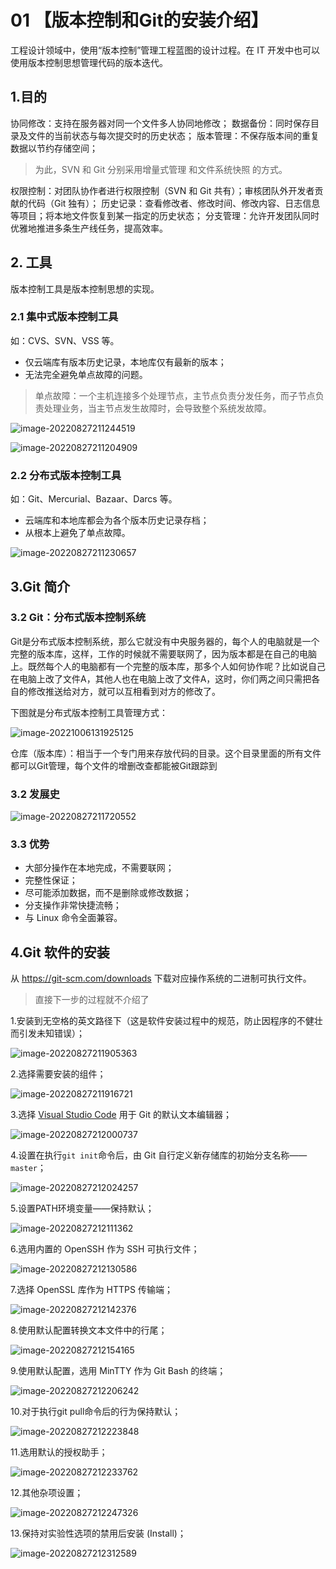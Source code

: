 # 01 【版本控制和Git的安装介绍】

工程设计领域中，使用“版本控制”管理工程蓝图的设计过程。在 IT 开发中也可以使用版本控制思想管理代码的版本迭代。

## 1.目的

协同修改：支持在服务器对同一个文件多人协同地修改；
数据备份：同时保存目录及文件的当前状态与每次提交时的历史状态；
版本管理：不保存版本间的重复数据以节约存储空间；

> 为此，SVN 和 Git 分别采用增量式管理 和文件系统快照 的方式。

权限控制：对团队协作者进行权限控制（SVN 和 Git 共有）；审核团队外开发者贡献的代码（Git 独有）；
历史记录：查看修改者、修改时间、修改内容、日志信息等项目；将本地文件恢复到某一指定的历史状态；
分支管理：允许开发团队同时优雅地推进多条生产线任务，提高效率。

## 2. 工具

版本控制工具是版本控制思想的实现。

### 2.1 集中式版本控制工具

如：CVS、SVN、VSS 等。

- 仅云端库有版本历史记录，本地库仅有最新的版本；
- 无法完全避免单点故障的问题。

> 单点故障：一个主机连接多个处理节点，主节点负责分发任务，而子节点负责处理业务，当主节点发生故障时，会导致整个系统发故障。

![image-20220827211244519](https://i0.hdslb.com/bfs/album/7b0bdd27704c333af32efeced9bcb98f2ed3b889.png)

![image-20220827211204909](https://i0.hdslb.com/bfs/album/0f5f0cd17c6e8a48f0ff991aa7bc64ea0211f6c6.png)

### 2.2 分布式版本控制工具

如：Git、Mercurial、Bazaar、Darcs 等。

- 云端库和本地库都会为各个版本历史记录存档；
- 从根本上避免了单点故障。

![image-20220827211230657](https://i0.hdslb.com/bfs/album/9fceda60db8eceea9503ea8b0ff6a35fd0970a97.png)

## 3.Git 简介

### 3.2 Git：分布式版本控制系统

Git是分布式版本控制系统，那么它就没有中央服务器的，每个人的电脑就是一个完整的版本库，这样，工作的时候就不需要联网了，因为版本都是在自己的电脑上。既然每个人的电脑都有一个完整的版本库，那多个人如何协作呢？比如说自己在电脑上改了文件A，其他人也在电脑上改了文件A，这时，你们两之间只需把各自的修改推送给对方，就可以互相看到对方的修改了。

下图就是分布式版本控制工具管理方式：

![image-20221006131925125](https://i0.hdslb.com/bfs/album/33e8eb98bed3beea624278acba725b3d6c9889b1.png)

仓库（版本库）：相当于一个专门用来存放代码的目录。这个目录里面的所有文件都可以Git管理，每个文件的增删改查都能被Git跟踪到

### 3.2 发展史

![image-20220827211720552](https://i0.hdslb.com/bfs/album/f90f771ae3d0f2c874feae9418df19974c4424bf.png)

### 3.3 优势

- 大部分操作在本地完成，不需要联网；
- 完整性保证；
- 尽可能添加数据，而不是删除或修改数据；
- 分支操作非常快捷流畅；
- 与 Linux 命令全面兼容。

## 4.Git 软件的安装

从 https://git-scm.com/downloads 下载对应操作系统的二进制可执行文件。

> 直接下一步的过程就不介绍了

1.安装到无空格的英文路径下（这是软件安装过程中的规范，防止因程序的不健壮而引发未知错误）；

![image-20220827211905363](https://i0.hdslb.com/bfs/album/4e00c1fac6315adf8f38f0d996d4a91d92c8a1b5.png)

2.选择需要安装的组件；

![image-20220827211916721](https://i0.hdslb.com/bfs/album/682ee9b628eae1dd15042730df38fb75cea0a951.png)

3.选择 [Visual Studio Code](https://code.visualstudio.com/) 用于 Git 的默认文本编辑器；

![image-20220827212000737](https://i0.hdslb.com/bfs/album/c519001a28231c5941aad78f7f4b89bbca08ed1a.png)

4.设置在执行`git init`命令后，由 Git 自行定义新存储库的初始分支名称——`master`；

![image-20220827212024257](https://i0.hdslb.com/bfs/album/703320786d402e2f5e32a844b644343d834fd6b4.png)

5.设置PATH环境变量——保持默认；

![image-20220827212111362](https://i0.hdslb.com/bfs/album/01aec4a2ff2caef58f88b6c7fbbd22a4c11fa848.png)

6.选用内置的 OpenSSH 作为 SSH 可执行文件；

![image-20220827212130586](https://i0.hdslb.com/bfs/album/02727881e69d9626d359a0e5b3861cc5ff56e063.png)

7.选择 OpenSSL 库作为 HTTPS 传输端；

![image-20220827212142376](https://i0.hdslb.com/bfs/album/8435ebc111356ab3be7bc4d83e76621befd337ce.png)

8.使用默认配置转换文本文件中的行尾；

![image-20220827212154165](https://i0.hdslb.com/bfs/album/b6a3afb46bc1a7a04d50580c67de349149a30bfd.png)

9.使用默认配置，选用 MinTTY 作为 Git Bash 的终端；

![image-20220827212206242](https://i0.hdslb.com/bfs/album/d20c764070c38076bfd48dcddc3cf07f559b1c4f.png)

10.对于执行git pull命令后的行为保持默认；

![image-20220827212223848](https://i0.hdslb.com/bfs/album/4d6fe391e7919077107073080c80764b2fd67497.png)

11.选用默认的授权助手；

![image-20220827212233762](https://i0.hdslb.com/bfs/album/b434fe096bc937099a157a40e25296232804f0d0.png)

12.其他杂项设置；

![image-20220827212247326](https://i0.hdslb.com/bfs/album/c0b932915cc0d02c04a8ca63de4f179e70829351.png)

13.保持对实验性选项的禁用后安装 (Install)；

![image-20220827212312589](https://i0.hdslb.com/bfs/album/14eb73fb460fd69bd4381c57ccde48daa9c650cd.png)
